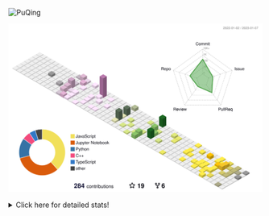 ![PuQing](https://user-images.githubusercontent.com/27223114/171565019-9a56fae6-b08b-421f-99db-7e830da42371.png)

![](./profile-3d-contrib/profile-season-animate.svg)

<details>
<summary>Click here for detailed stats!</summary>

<!--START_SECTION:waka-->
**I'm a Night 🦉** 

```text
🌞 Morning    41 commits     ██░░░░░░░░░░░░░░░░░░░░░░░   10.76% 
🌆 Daytime    125 commits    ████████░░░░░░░░░░░░░░░░░   32.81% 
🌃 Evening    112 commits    ███████░░░░░░░░░░░░░░░░░░   29.4% 
🌙 Night      103 commits    ██████░░░░░░░░░░░░░░░░░░░   27.03%

```


📊 **This Week I Spent My Time On** 

```text
💬 Programming Languages: 
C++                      5 hrs 43 mins       ████████████░░░░░░░░░░░░░   47.79% 
Python                   4 hrs 34 mins       █████████░░░░░░░░░░░░░░░░   38.18% 
Markdown                 56 mins             ██░░░░░░░░░░░░░░░░░░░░░░░   7.9% 
ObjectiveC               24 mins             ░░░░░░░░░░░░░░░░░░░░░░░░░   3.4% 
YAML                     14 mins             ░░░░░░░░░░░░░░░░░░░░░░░░░   1.97%

🔥 Editors: 
VS Code                  11 hrs 9 mins       ███████████████████████░░   93.28% 
CLion                    47 mins             █░░░░░░░░░░░░░░░░░░░░░░░░   6.67% 
PyCharm                  0 secs              ░░░░░░░░░░░░░░░░░░░░░░░░░   0.04%

💻 Operating System: 
Mac                      11 hrs 58 mins      █████████████████████████   100.0%

```


<!--END_SECTION:waka-->
</details>
